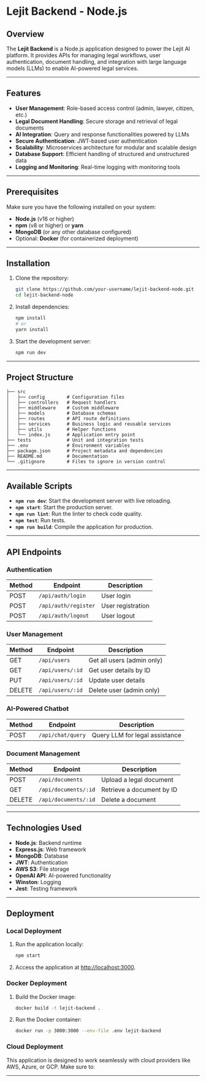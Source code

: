 # Lejit Backend - Node.js

## Overview
The **Lejit Backend** is a Node.js application designed to power the Lejit AI platform. It provides APIs for managing legal workflows, user authentication, document handling, and integration with large language models (LLMs) to enable AI-powered legal services.

---

## Features

- **User Management**: Role-based access control (admin, lawyer, citizen, etc.)
- **Legal Document Handling**: Secure storage and retrieval of legal documents
- **AI Integration**: Query and response functionalities powered by LLMs
- **Secure Authentication**: JWT-based user authentication
- **Scalability**: Microservices architecture for modular and scalable design
- **Database Support**: Efficient handling of structured and unstructured data
- **Logging and Monitoring**: Real-time logging with monitoring tools

---

## Prerequisites

Make sure you have the following installed on your system:

- **Node.js** (v16 or higher)
- **npm** (v8 or higher) or **yarn**
- **MongoDB** (or any other database configured)
- Optional: **Docker** (for containerized deployment)

---

## Installation

1. Clone the repository:
   ```bash
   git clone https://github.com/your-username/lejit-backend-node.git
   cd lejit-backend-node
   ```

2. Install dependencies:
   ```bash
   npm install
   # or
   yarn install
   ```


4. Start the development server:
   ```bash
   npm run dev
   ```

---

## Project Structure

```plaintext
├── src
│   ├── config        # Configuration files
│   ├── controllers   # Request handlers
│   ├── middleware    # Custom middleware
│   ├── models        # Database schemas
│   ├── routes        # API route definitions
│   ├── services      # Business logic and reusable services
│   ├── utils         # Helper functions
│   └── index.js      # Application entry point
├── tests             # Unit and integration tests
├── .env              # Environment variables
├── package.json      # Project metadata and dependencies
├── README.md         # Documentation
└── .gitignore        # Files to ignore in version control
```

---

## Available Scripts

- **`npm run dev`**: Start the development server with live reloading.
- **`npm start`**: Start the production server.
- **`npm run lint`**: Run the linter to check code quality.
- **`npm test`**: Run tests.
- **`npm run build`**: Compile the application for production.

---

## API Endpoints

### Authentication

| Method | Endpoint         | Description              |
|--------|------------------|--------------------------|
| POST   | `/api/auth/login`  | User login               |
| POST   | `/api/auth/register` | User registration         |
| POST   | `/api/auth/logout` | User logout              |

### User Management

| Method | Endpoint            | Description                      |
|--------|---------------------|----------------------------------|
| GET    | `/api/users`         | Get all users (admin only)       |
| GET    | `/api/users/:id`     | Get user details by ID           |
| PUT    | `/api/users/:id`     | Update user details              |
| DELETE | `/api/users/:id`     | Delete user (admin only)         |

### AI-Powered Chatbot

| Method | Endpoint         | Description                      |
|--------|------------------|----------------------------------|
| POST   | `/api/chat/query` | Query LLM for legal assistance   |

### Document Management

| Method | Endpoint            | Description                      |
|--------|---------------------|----------------------------------|
| POST   | `/api/documents`     | Upload a legal document          |
| GET    | `/api/documents/:id` | Retrieve a document by ID        |
| DELETE | `/api/documents/:id` | Delete a document                |

---

## Technologies Used

- **Node.js**: Backend runtime
- **Express.js**: Web framework
- **MongoDB**: Database
- **JWT**: Authentication
- **AWS S3**: File storage
- **OpenAI API**: AI-powered functionality
- **Winston**: Logging
- **Jest**: Testing framework

---

## Deployment

### Local Deployment

1. Run the application locally:
   ```bash
   npm start
   ```

2. Access the application at [http://localhost:3000](http://localhost:3000).

### Docker Deployment

1. Build the Docker image:
   ```bash
   docker build -t lejit-backend .
   ```

2. Run the Docker container:
   ```bash
   docker run -p 3000:3000 --env-file .env lejit-backend
   ```

### Cloud Deployment

This application is designed to work seamlessly with cloud providers like AWS, Azure, or GCP. Make sure to:


---


